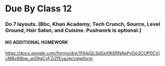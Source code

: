 # Due By Class 12

### Do 7 layouts. (Bbc, Khan Academy, Tech Crunch, Source, Level Ground, Hair Salon, and Cuisine. Pushwork is optional.)

#### NO ADDITIONAL HOMEWORK

https://docs.google.com/forms/d/e/1FAIpQLSdSxi0K6RNApPyDp3CUP0CVjcM8v89bw_wG9gCyFZiZfEvaJw/viewform
